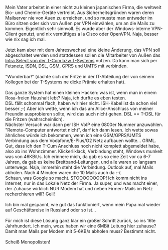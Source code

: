 <html><body><p>Mein Vater arbeitet in einer nicht zu kleinen japanischen Firma, die weltweit Bio- und Chemie-Geräte vertreibt. Aus Sicherheitsgründen waren deren Mailserver nie von Auen zu erreichen, und so musste man entweder im Büro sitzen oder sich von Außen per VPN einwählen, um an die Mails zu kommen. Eigentlich sehr sinnvoll. Es wurde aber der Windows-interne VPN-Client genutzt, und nix vernüftiges a la Cisco oder OpenVPN. Naja, besser wie nix sag ich mal.<br>
<br>
Jetzt kam aber mit dem Jahreswechsel eine kleine Änderung, das VPN soll abgeschaltet werden und stattdessen sollen die Mitarbeiter von Außen das <a href="http://www.mittelstand.t-systems.de/msp/cms/content/MSP/de/39908" target="_blank">Intra Select von der T-Com bzw T-Systems</a> nutzen. Da kann man sich per Fetsnetz, ISDN, DSL, GSM, GPRS und UMTS mit verbinden.<br>
<br>
"Wunderbar!" (dachte sich der Fritze in der IT-Abteilung der von seinem Kollegen bei der T-Systems ne dicke Prämie erhalten hat).<br>
<br>
Das ganze System hat einen kleinen Hacken: was ist, wenn man in einem Rosa-freien Haushalt lebt? Naja, ich durfte es eben testen.<br>
DSL fällt schonmal flach, haben wir hier nicht. ISH-Kabel ist da schon viel besser ;-) Aber ich wette, wenn ich das am Alice-Anschluss von meiner Freundin ausprobieren sollte, wird das auch nicht gehen. DSL == T-DSL für die Fritzen (wahrscheinlich).<br>
Nächster Versuch war dann per ISH VoIP eine 0800er Nummer anzuwählen. "Remote-Computer antwortet nicht", darf ich dann lesen. Ich wette sowas ähnliches würde ich bekommen, wenn ich eine GSM/GPRS/UMTS Verbindung aus dem Vodafone/E-Plus/O2 Netz aufbauen wollte... GRML.<br>
Gut, dass ich den T-Cum Anschluss noch nicht komplett abgemeldet habe, also ab ins Wohnzimmer. Klickerliklack, Verbindung steht, Windows munkelt was von 46KBit/s. Ich erinnere mich, da gab es so eine Zeit vor ca 6-7 Jahren, da gab es keine Breitband-Leitungen, und alle waren so langsam unterwegs. Naja, immerhin steht die Verbindung. Outlook auf, mal Mails abholen. Nach 4 Minuten waren die 10 Mails auch da :-(<br>
Schaun, was Google so macht. STOOOOOOOOP! Ich komm nicht ins Internet, nur in das Lokale Netz der Firma. Ja super, und was macht einer, der Zuhause wirklich NUR Modem hat und neben Firmen-Mails im Netz recherchieren will? Geil!<br>
<br>
Ich bin mal gespannt, wie gut das funktioniert, wenn mein Papa mal wieder auf Geschäftsreise in Russland oder so ist...<br>
<br>
Für mich ist diese Lösung ganz klar ein großer Schritt zurück, so ins 16te Jahrhundert. Ich mein, wozu haben wir eine 6MBit Leitung hier zuhause? Damit man Mails per Modem mit 5-6KB/s abholen muss? Bestimmt nicht.<br>
<br>
Scheiß Monopolisten!</p></body></html>
